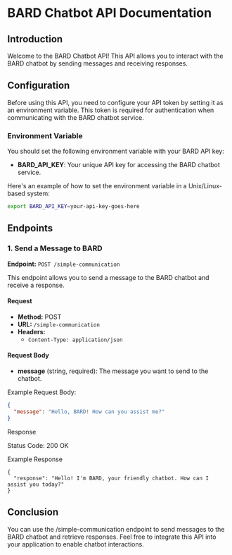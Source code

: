 # BARD Chatbot API Documentation

## Introduction

Welcome to the BARD Chatbot API! This API allows you to interact with the BARD chatbot by sending messages and receiving responses.

## Configuration

Before using this API, you need to configure your API token by setting it as an environment variable. This token is required for authentication when communicating with the BARD chatbot service.

### Environment Variable

You should set the following environment variable with your BARD API key:

- **BARD_API_KEY**: Your unique API key for accessing the BARD chatbot service.

Here's an example of how to set the environment variable in a Unix/Linux-based system:

```bash
export BARD_API_KEY=your-api-key-goes-here
```

## Endpoints

### 1. Send a Message to BARD

**Endpoint:** `POST /simple-communication`

This endpoint allows you to send a message to the BARD chatbot and receive a response.

#### Request

- **Method:** POST
- **URL:** `/simple-communication`
- **Headers:**
  - `Content-Type: application/json`

#### Request Body

- **message** (string, required): The message you want to send to the chatbot.

Example Request Body:

```json
{
  "message": "Hello, BARD! How can you assist me?"
}
```

Response

Status Code: 200 OK




Example Response

```
{
  "response": "Hello! I'm BARD, your friendly chatbot. How can I assist you today?"
}

```

## Conclusion
You can use the /simple-communication endpoint to send messages to the BARD chatbot and retrieve responses. Feel free to integrate this API into your application to enable chatbot interactions.
